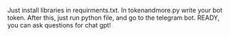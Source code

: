 Just install libraries in requirments.txt. In tokenandmore.py write your bot token. After this, just run python file, and go to the telegram bot.
READY, you can ask questions for chat gpt!

